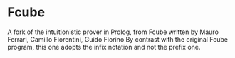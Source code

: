 # Fcube
A fork of the intuitionistic prover in Prolog, from Fcube written by Mauro Ferrari,  Camillo Fiorentini, Guido Fiorino
By contrast with the original Fcube program, this one adopts the infix notation and not the prefix one. 
